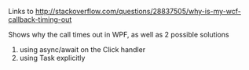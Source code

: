 

Links to http://stackoverflow.com/questions/28837505/why-is-my-wcf-callback-timing-out

Shows why the call times out in WPF, as well as 2 possible solutions 
  1. using async/await on the Click handler
  2. using Task explicitly
